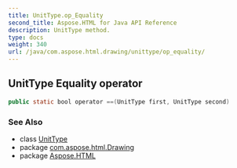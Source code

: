 ```yaml
---
title: UnitType.op_Equality
second_title: Aspose.HTML for Java API Reference
description: UnitType method. 
type: docs
weight: 340
url: /java/com.aspose.html.drawing/unittype/op_equality/
---
```

## UnitType Equality operator

```java
public static bool operator ==(UnitType first, UnitType second)
```

### See Also

* class [UnitType](../)
* package [com.aspose.html.Drawing](../../unittype/)
* package [Aspose.HTML](../../../)

